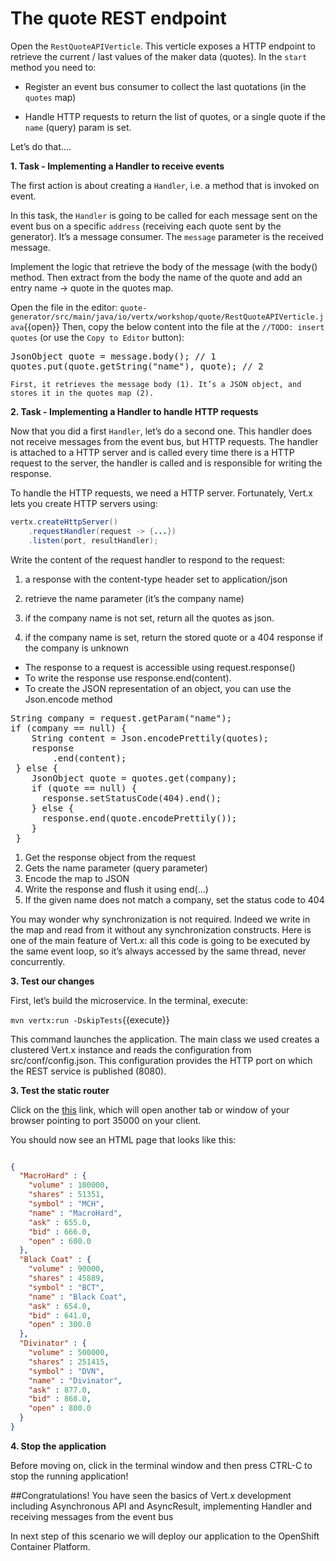 # The quote REST endpoint

Open the `RestQuoteAPIVerticle`. This verticle exposes a HTTP endpoint to retrieve the current / last values of the maker data (quotes). In the `start` method you need to:

* Register an event bus consumer to collect the last quotations (in the `quotes` map)

* Handle HTTP requests to return the list of quotes, or a single quote if the `name` (query) param is set.

Let’s do that…​.


**1. Task - Implementing a Handler to receive events**

The first action is about creating a `Handler`, i.e. a method that is invoked on event. 

In this task, the `Handler` is going to be called for each message sent on the event bus on a specific `address` (receiving each quote sent by the generator). It’s a message consumer. The `message` parameter is the received message.

Implement the logic that retrieve the body of the message (with the body() method. Then extract from the body the name of the quote and add an entry name → quote in the quotes map.

Open the file in the editor: ``quote-generator/src/main/java/io/vertx/workshop/quote/RestQuoteAPIVerticle.java``{{open}}
Then, copy the below content into the file at the ``//TODO: insert quotes`` (or use the `Copy to Editor` button):
      
<pre class="file" data-filename="src/main/java/io/vertx/workshop/quote/RestQuoteAPIVerticle.java" data-target="insert" data-marker="//TODO: insert quotes">
JsonObject quote = message.body(); // 1
quotes.put(quote.getString("name"), quote); // 2
</pre>

``First, it retrieves the message body (1). It’s a JSON object, and stores it in the quotes map (2).``

**2. Task - Implementing a Handler to handle HTTP requests**

Now that you did a first `Handler`, let’s do a second one. This handler does not receive messages from the event bus, but HTTP requests. The handler is attached to a HTTP server and is called every time there is a HTTP request to the server, the handler is called and is responsible for writing the response.

To handle the HTTP requests, we need a HTTP server. Fortunately, Vert.x lets you create HTTP servers using:
```java
vertx.createHttpServer()
    .requestHandler(request -> {...})
    .listen(port, resultHandler);
```

Write the content of the request handler to respond to the request:

1. a response with the content-type header set to application/json

2. retrieve the name parameter (it’s the company name)

3. if the company name is not set, return all the quotes as json.

4. if the company name is set, return the stored quote or a 404 response if the company is unknown

* The response to a request is accessible using request.response()
* To write the response use response.end(content).
* To create the JSON representation of an object, you can use the Json.encode method

<pre class="file" data-filename="src/main/java/io/vertx/workshop/quote/RestQuoteAPIVerticle.java" data-target="insert" data-marker="//TODO: return quotes">
String company = request.getParam("name");          
if (company == null) {
    String content = Json.encodePrettily(quotes);   
    response
        .end(content);                              
 } else {
    JsonObject quote = quotes.get(company);
    if (quote == null) {
      response.setStatusCode(404).end();            
    } else {
      response.end(quote.encodePrettily());
    }
 }
</pre>

1. Get the response object from the request
2. Gets the name parameter (query parameter)
3. Encode the map to JSON
4. Write the response and flush it using end(…​)
5. If the given name does not match a company, set the status code to 404

You may wonder why synchronization is not required. Indeed we write in the map and read from it without any synchronization constructs. Here is one of the main feature of Vert.x: all this code is going to be executed by the same event loop, so it’s always accessed by the same thread, never concurrently.

**3. Test our changes**

First, let’s build the microservice. In the terminal, execute:

``mvn vertx:run -DskipTests``{{execute}}

This command launches the application. The main class we used creates a clustered Vert.x instance and reads the configuration from src/conf/config.json. This configuration provides the HTTP port on which the REST service is published (8080).

**3. Test the static router**

Click on the [this](https://[[HOST_SUBDOMAIN]]-8080-[[KATACODA_HOST]].environments.katacoda.com/) link, which will open another tab or window of your browser pointing to port 35000 on your client.

You should now see an HTML page that looks like this:

```json

{
  "MacroHard" : {
    "volume" : 100000,
    "shares" : 51351,
    "symbol" : "MCH",
    "name" : "MacroHard",
    "ask" : 655.0,
    "bid" : 666.0,
    "open" : 600.0
  },
  "Black Coat" : {
    "volume" : 90000,
    "shares" : 45889,
    "symbol" : "BCT",
    "name" : "Black Coat",
    "ask" : 654.0,
    "bid" : 641.0,
    "open" : 300.0
  },
  "Divinator" : {
    "volume" : 500000,
    "shares" : 251415,
    "symbol" : "DVN",
    "name" : "Divinator",
    "ask" : 877.0,
    "bid" : 868.0,
    "open" : 800.0
  }
}
```
**4. Stop the application**

Before moving on, click in the terminal window and then press CTRL-C to stop the running application!

##Congratulations!
You have seen the basics of Vert.x development including Asynchronous API and AsyncResult, implementing Handler and receiving messages from the event bus

In next step of this scenario we will deploy our application to the OpenShift Container Platform.